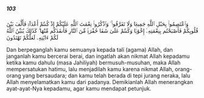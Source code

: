 ##### 103

<span class="ayah">وَٱعْتَصِمُوا۟ بِحَبْلِ ٱللَّهِ جَمِيعًۭا وَلَا تَفَرَّقُوا۟ ۚ وَٱذْكُرُوا۟ نِعْمَتَ ٱللَّهِ عَلَيْكُمْ إِذْ كُنتُمْ أَعْدَآءًۭ فَأَلَّفَ بَيْنَ قُلُوبِكُمْ فَأَصْبَحْتُم بِنِعْمَتِهِۦٓ إِخْوَٰنًۭا وَكُنتُمْ عَلَىٰ شَفَا حُفْرَةٍۢ مِّنَ ٱلنَّارِ فَأَنقَذَكُم مِّنْهَا ۗ كَذَٰلِكَ يُبَيِّنُ ٱللَّهُ لَكُمْ ءَايَٰتِهِۦ لَعَلَّكُمْ تَهْتَدُونَ</span>

<span class="ayah_translation">Dan berpeganglah kamu semuanya kepada tali (agama) Allah, dan janganlah kamu bercerai berai, dan ingatlah akan nikmat Allah kepadamu ketika kamu dahulu (masa Jahiliyah) bermusuh-musuhan, maka Allah mempersatukan hatimu, lalu menjadilah kamu karena nikmat Allah, orang-orang yang bersaudara; dan kamu telah berada di tepi jurang neraka, lalu Allah menyelamatkan kamu dari padanya. Demikianlah Allah menerangkan ayat-ayat-Nya kepadamu, agar kamu mendapat petunjuk.</span>

